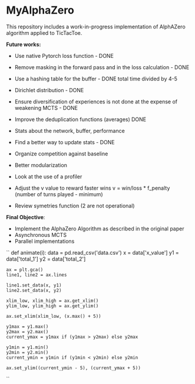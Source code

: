# MyAlphaZero


This repository includes a work-in-progress implementation of AlphAZero algorithm applied to TicTacToe.


**Future works:**

* Use native Pytorch loss function - DONE
* Remove masking in the forward pass and in the loss calculation - DONE
* Use a hashing table for the buffer - DONE total time divided by 4-5
* Dirichlet distribution - DONE
* Ensure diversification of experiences is not done at the expense of weakening MCTS - DONE
* Improve the deduplication functions (averages) DONE
* Stats about the network, buffer, performance
* Find a better way to update stats - DONE
* Organize competition against baseline



* Better modularization
* Look at the use of a profiler
* Adjust the v value to reward faster wins v = win/loss * f_penalty (number of turns played - minimum)
* Review symetries function (2 are not operational)


**Final Objective**:

* Implement the AlphaZero Algorithm as described in the original paper
 * Asynchronous MCTS
 * Parallel implementations

 
 
``
def animate(i):
    data = pd.read_csv('data.csv')
    x = data['x_value']
    y1 = data['total_1']
    y2 = data['total_2']

    ax = plt.gca()
    line1, line2 = ax.lines

    line1.set_data(x, y1)
    line2.set_data(x, y2)

    xlim_low, xlim_high = ax.get_xlim()
    ylim_low, ylim_high = ax.get_ylim()

    ax.set_xlim(xlim_low, (x.max() + 5))

    y1max = y1.max()
    y2max = y2.max()
    current_ymax = y1max if (y1max > y2max) else y2max

    y1min = y1.min()
    y2min = y2.min()
    current_ymin = y1min if (y1min < y2min) else y2min

    ax.set_ylim((current_ymin - 5), (current_ymax + 5)) 
``


